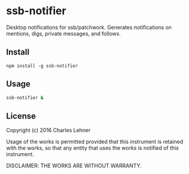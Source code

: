 # ssb-notifier

Desktop notifications for ssb/patchwork. Generates notifications on mentions,
digs, private messages, and follows.

## Install

```
npm install -g ssb-notifier
```

## Usage

```sh
ssb-notifier &
```

## License

Copyright (c) 2016 Charles Lehner

Usage of the works is permitted provided that this instrument is
retained with the works, so that any entity that uses the works is
notified of this instrument.

DISCLAIMER: THE WORKS ARE WITHOUT WARRANTY.
